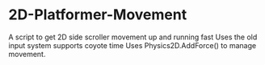 # 2D-Platformer-Movement
A script to get 2D side scroller movement up and running fast
Uses the old input system
supports coyote time
Uses Physics2D.AddForce() to manage movement.